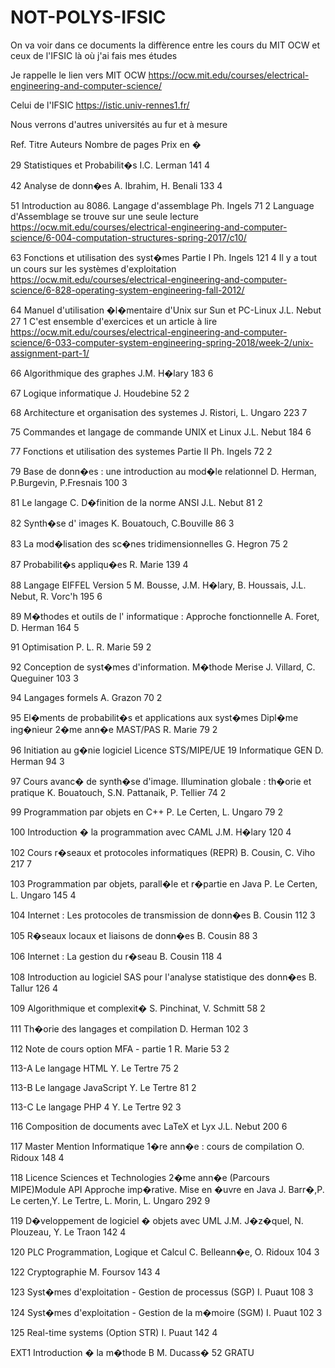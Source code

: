 
# NOT-POLYS-IFSIC

On va voir dans ce documents la diffèrence entre les cours du MIT OCW et ceux de l'IFSIC là où j'ai fais mes études

Je rappelle le lien vers MIT OCW
https://ocw.mit.edu/courses/electrical-engineering-and-computer-science/

Celui de l'IFSIC https://istic.univ-rennes1.fr/

Nous verrons d'autres universités au fur et à mesure

Ref. 	Titre	Auteurs	Nombre de pages	Prix en �

29	Statistiques et Probabilit�s	I.C. Lerman	141	4

42	Analyse de donn�es	A. Ibrahim, H. Benali	133	4

51	Introduction au 8086. Langage d'assemblage	Ph. Ingels	71	2
Language d'Assemblage se trouve sur une seule lecture
https://ocw.mit.edu/courses/electrical-engineering-and-computer-science/6-004-computation-structures-spring-2017/c10/

63	Fonctions et utilisation des syst�mes Partie I	Ph. Ingels	121	4
Il y a tout un cours sur les systèmes d'exploitation
https://ocw.mit.edu/courses/electrical-engineering-and-computer-science/6-828-operating-system-engineering-fall-2012/

64	Manuel d'utilisation �l�mentaire d'Unix sur Sun et PC-Linux	J.L. Nebut	27	1
C'est ensemble d'exercices et un article à lire
https://ocw.mit.edu/courses/electrical-engineering-and-computer-science/6-033-computer-system-engineering-spring-2018/week-2/unix-assignment-part-1/

66	Algorithmique des graphes	J.M. H�lary	183	6

67	Logique informatique	J. Houdebine	52	2


68	Architecture et organisation des systemes	J. Ristori, L. Ungaro	223	7

75	Commandes et langage de commande UNIX et Linux	J.L. Nebut	184	6

77	Fonctions et utilisation des systemes Partie II	Ph. Ingels	72	2

79	Base de donn�es : une introduction au mod�le relationnel	D. Herman, P.Burgevin, P.Fresnais	100	3

81	Le langage C. D�finition de la norme ANSI	J.L. Nebut	81	2

82	Synth�se d' images	K. Bouatouch, C.Bouville	86	3

83	La mod�lisation des sc�nes tridimensionnelles	G. Hegron	75	2

87	Probabilit�s appliqu�es	R. Marie	139	4

88	Langage EIFFEL Version 5	M. Bousse, J.M. H�lary, B. Houssais, J.L. Nebut, R. Vorc'h	195	6

89	M�thodes et outils de l' informatique : Approche fonctionnelle	A. Foret, D. Herman	164	5

91	Optimisation P. L.	R. Marie	59	2

92	Conception de syst�mes d'information. M�thode Merise	J. Villard, C. Queguiner	103	3

94	Langages formels	A. Grazon	70	2

95	El�ments de probabilit�s et applications aux syst�mes Dipl�me ing�nieur 2�me ann�e MAST/PAS	R. Marie	79	2

96	Initiation au g�nie logiciel Licence STS/MIPE/UE 19 Informatique GEN	D. Herman	94	3

97	Cours avanc� de synth�se d'image. Illumination globale : th�orie et pratique	K. Bouatouch, S.N. Pattanaik, P. Tellier	74	2

99	Programmation par objets en C++	P. Le Certen, L. Ungaro	79	2

100	Introduction � la programmation avec CAML	J.M. H�lary	120	4

102	Cours r�seaux et protocoles informatiques (REPR)	B. Cousin, C. Viho	217	7

103	Programmation par objets, parall�le et r�partie en Java	P. Le Certen, L. Ungaro	145	4

104	Internet : Les protocoles de transmission de donn�es	B. Cousin	112	3

105	R�seaux locaux et liaisons de donn�es	B. Cousin	88	3

106	Internet : La gestion du r�seau	B. Cousin	118	4

108	Introduction au logiciel SAS pour l'analyse statistique des donn�es	B. Tallur	126	4

109	Algorithmique et complexit�	S. Pinchinat, V. Schmitt	58	2

111	Th�orie des langages et compilation	D. Herman	102	3

112	Note de cours option MFA - partie 1	R. Marie	53	2

113-A	Le langage HTML	Y. Le Tertre	75	2

113-B	Le langage JavaScript	Y. Le Tertre	81	2

113-C	Le langage PHP 4	Y. Le Tertre	92	3

116	Composition de documents avec LaTeX et Lyx	J.L. Nebut	200	6

117	Master Mention Informatique 1�re ann�e : cours de compilation	O. Ridoux	148	4

118	Licence Sciences et Technologies 2�me ann�e (Parcours MIPE)Module API Approche imp�rative. Mise en �uvre en Java	J. Barr�,P. Le certen,Y. Le Tertre, L. Morin, L. Ungaro	292	9

119	D�veloppement de logiciel � objets avec UML	J.M. J�z�quel, N. Plouzeau, Y. Le Traon	142	4

120	PLC Programmation, Logique et Calcul	C. Belleann�e, O. Ridoux	104	3

122	Cryptographie	M. Foursov	143	4

123	Syst�mes d'exploitation - Gestion de processus (SGP)	I. Puaut	108	3

124	Syst�mes d'exploitation - Gestion de la m�moire (SGM)	I. Puaut	102	3

125	Real-time systems (Option STR)	I. Puaut	142	4

EXT1	Introduction � la m�thode B	M. Ducass�	52	GRATU
